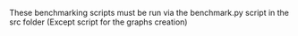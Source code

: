 These benchmarking scripts must be run via the benchmark.py script in the src folder
(Except script for the graphs creation)
